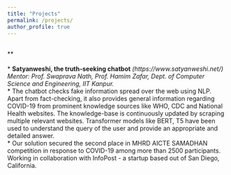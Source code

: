 ```yaml
---
title: "Projects"
permalink: /projects/
author_profile: true
---
```

<br>
**
<br>
<br>
* <b>Satyanweshi, the truth-seeking chatbot</b> <i>(https://www.satyanweshi.net/)</i> <br> 
<i>Mentor: Prof. Swaprava Nath, Prof. Hamim Zafar, Dept. of Computer Science and Engineering, IIT Kanpur.</i><br>
	*	The chatbot checks fake information spread over the web using NLP. Apart from fact-checking, it also provides general
information regarding COVID-19 from prominent knowledge sources like WHO, CDC and National Health websites. The
knowledge-base is continuously updated by scraping multiple relevant websites. Transformer models like BERT, T5 have
been used to understand the query of the user and provide an appropriate and detailed answer.<br>
	*	Our solution secured the second place in MHRD AICTE SAMADHAN competition in response to COVID-19 among
more than 2500 participants. Working in collaboration with InfoPost - a startup based out of San Diego, California.<br>
<br>
<br>
